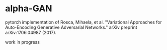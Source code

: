 # alpha-GAN
pytorch implementation of Rosca, Mihaela, et al. "Variational Approaches for Auto-Encoding Generative Adversarial Networks." arXiv preprint arXiv:1706.04987 (2017).

work in progress
